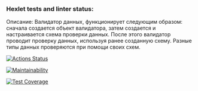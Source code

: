 ### Hexlet tests and linter status:

Описание: Валидатор данных, функционирует следующим образом: сначала создается объект валидатора, затем создается и настраивается схема проверки данных. 
После этого валидатор проводит проверку данных, используя ранее созданную схему.
Разные типы данных проверяются при помощи своих схем.

[![Actions Status](https://github.com/GilyanaBachaeva/java-project-78/actions/workflows/hexlet-check.yml/badge.svg)](https://github.com/GilyanaBachaeva/java-project-78/actions)

[![Maintainability](https://api.codeclimate.com/v1/badges/9402efbcd383be221ff4/maintainability)](https://codeclimate.com/github/GilyanaBachaeva/java-project-78/maintainability)

[![Test Coverage](https://api.codeclimate.com/v1/badges/9402efbcd383be221ff4/test_coverage)](https://codeclimate.com/github/GilyanaBachaeva/java-project-78/test_coverage)
